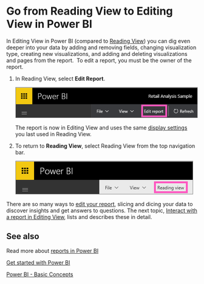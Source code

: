﻿<properties
   pageTitle="Go from Reading View to Editing View in Power BI"
   description="Go from Reading View to Editing View in Power BI"
   services="powerbi"
   documentationCenter=""
   authors="mihart"
   manager="mblythe"
   backup=""
   editor=""
   tags=""
   qualityFocus="no"
   qualityDate=""/>

<tags
   ms.service="powerbi"
   ms.devlang="NA"
   ms.topic="article"
   ms.tgt_pltfrm="NA"
   ms.workload="powerbi"
   ms.date="02/22/2016"
   ms.author="mihart"/>

# Go from Reading View to Editing View in Power BI

In Editing View in Power BI (compared to [Reading View](powerbi-service-interact-with-a-report-in-reading-view.md)) you can dig even deeper into your data by adding and removing fields, changing visualization type, creating new visualizations, and adding and deleting visualizations and pages from the report.  To edit a report, you must be the owner of the report.

1.  In Reading View, select **Edit Report**. 

    ![](media/powerbi-service-go-from-reading-view-to-editing-view/EditReportnew.png)

    The report is now in Editing View and uses the same [display settings](powerbi-service-change-report-display-settings.md) you last used in Reading View.

2. To return to **Reading View**, select Reading View from the top navigation bar.

	![](media/powerbi-service-go-from-reading-view-to-editing-view/ReadingViewReturnnew.png)

There are so many ways to [edit your report](powerbi-service-interact-with-a-report-in-editing-view.md), slicing and dicing your data to discover insights and get answers to questions.  The next topic, [Interact with a report in Editing View](powerbi-service-interact-with-a-report-in-editing-view.md), lists and describes these in detail.


## See also

Read more about [reports in Power BI](powerbi-service-reports.md)

[Get started with Power BI](powerbi-service-get-started.md)

[Power BI - Basic Concepts](powerbi-service-basic-concepts.md)  
